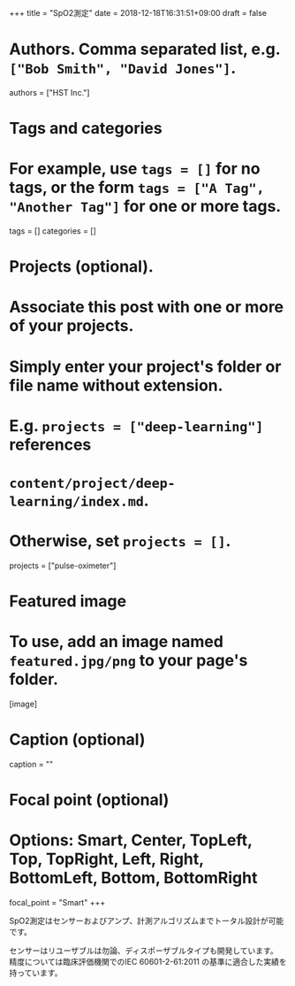 +++
title = "SpO2測定"
date = 2018-12-18T16:31:51+09:00
draft = false

# Authors. Comma separated list, e.g. `["Bob Smith", "David Jones"]`.
authors = ["HST Inc."]

# Tags and categories
# For example, use `tags = []` for no tags, or the form `tags = ["A Tag", "Another Tag"]` for one or more tags.
tags = []
categories = []


# Projects (optional).
#   Associate this post with one or more of your projects.
#   Simply enter your project's folder or file name without extension.
#   E.g. `projects = ["deep-learning"]` references 
#   `content/project/deep-learning/index.md`.
#   Otherwise, set `projects = []`.
projects = ["pulse-oximeter"]

# Featured image
# To use, add an image named `featured.jpg/png` to your page's folder. 
[image]
  # Caption (optional)
  caption = ""

  # Focal point (optional)
  # Options: Smart, Center, TopLeft, Top, TopRight, Left, Right, BottomLeft, Bottom, BottomRight
  focal_point = "Smart"
+++

SpO2測定はセンサーおよびアンプ、計測アルゴリズムまでトータル設計が可能です。

センサーはリユーザブルは勿論、ディスポーザブルタイプも開発しています。
精度については臨床評価機関でのIEC 60601-2-61:2011 の基準に適合した実績を持っています。
